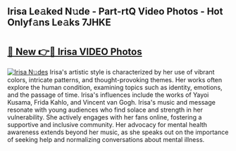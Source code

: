 ## Irisa Le𝚊ked N𝚞de - Part-rtQ Video Photos - Hot Onlyf𝚊ns Le𝚊ks 7JHKE

# <h2><a href="http://ab7801.deff.icu/?id=Irisa">🔗 New 👉🔴 Irisa VIDEO Photos</a></h2>

[![Irisa N𝚞des](https://i.imgur.com/rIISA9y.gif)](http://ab7801.deff.icu/?id=Irisa)
Irisa's artistic style is characterized by her use of vibrant colors, intricate patterns, and thought-provoking themes. Her works often explore the human condition, examining topics such as identity, emotions, and the passage of time. Irisa's influences include the works of Yayoi Kusama, Frida Kahlo, and Vincent van Gogh. Irisa's music and message resonate with young audiences who find solace and strength in her vulnerability. She actively engages with her fans online, fostering a supportive and inclusive community. Her advocacy for mental health awareness extends beyond her music, as she speaks out on the importance of seeking help and normalizing conversations about mental illness.
